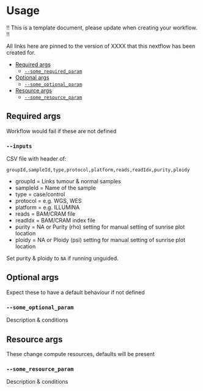 # Usage <!-- omit in toc -->

!! This is a template document, please update when creating your workflow. !!

All links here are pinned to the version of XXXX that this nextflow has been created for.

- [Required args](#required-args)
  - [`--some_required_param`](#--some_required_param)
- [Optional args](#optional-args)
  - [`--some_optional_param`](#--some_optional_param)
- [Resource args](#resource-args)
  - [`--some_resource_param`](#--some_resource_param)

## Required args

Workflow would fail if these are not defined

### `--inputs`

CSV file with header of:

```
groupId,sampleId,type,protocol,platform,reads,readIdx,purity,ploidy
```

- groupId = Links tumour & normal samples
- sampleId = Name of the sample
- type = case/control
- protocol = e.g. WGS, WES
- platform = e.g. ILLUMINA
- reads = BAM/CRAM file
- readIdx = BAM/CRAM index file
- purity = NA or Purity (rho) setting for manual setting of sunrise plot location
- ploidy = NA or Ploidy (psi) setting for manual setting of sunrise plot location

Set purity & ploidy to `NA` if running unguided.

## Optional args

Expect these to have a default behaviour if not defined

### `--some_optional_param`

Description & conditions

## Resource args

These change compute resources, defaults will be present

### `--some_resource_param`

Description & conditions
